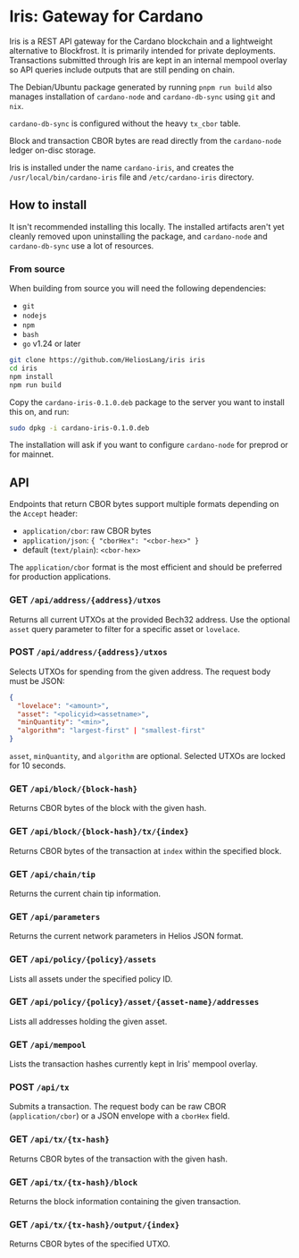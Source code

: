 # Iris: Gateway for Cardano

Iris is a REST API gateway for the Cardano blockchain and a lightweight alternative to Blockfrost. It is primarily intended for private deployments. Transactions submitted through Iris are kept in an internal mempool overlay so API queries include outputs that are still pending on chain.

The Debian/Ubuntu package generated by running `pnpm run build` also manages installation of `cardano-node` and `cardano-db-sync` using `git` and `nix`.

`cardano-db-sync` is configured without the heavy `tx_cbor` table.

Block and transaction CBOR bytes are read directly from the `cardano-node` ledger on-disc storage.

Iris is installed under the name `cardano-iris`, and creates the `/usr/local/bin/cardano-iris` file and `/etc/cardano-iris` directory.

## How to install

It isn't recommended installing this locally. The installed artifacts aren't yet cleanly removed upon uninstalling the package, and `cardano-node` and `cardano-db-sync` use a lot of resources.

### From source

When building from source you will need the following dependencies:

* `git`
* `nodejs`
* `npm`
* `bash`
* `go` v1.24 or later

```sh
git clone https://github.com/HeliosLang/iris iris
cd iris
npm install
npm run build
```

Copy the `cardano-iris-0.1.0.deb` package to the server you want to install this on, and run:

```sh
sudo dpkg -i cardano-iris-0.1.0.deb
```

The installation will ask if you want to configure `cardano-node` for preprod or for mainnet.

## API

Endpoints that return CBOR bytes support multiple formats depending on the `Accept` header:

* `application/cbor`: raw CBOR bytes
* `application/json`: `{ "cborHex": "<cbor-hex>" }`
* default (`text/plain`): `<cbor-hex>`

The `application/cbor` format is the most efficient and should be preferred for production applications.

### GET `/api/address/{address}/utxos`
Returns all current UTXOs at the provided Bech32 address. Use the optional `asset` query parameter to filter for a specific asset or `lovelace`.

### POST `/api/address/{address}/utxos`
Selects UTXOs for spending from the given address. The request body must be JSON:

```json
{
  "lovelace": "<amount>",
  "asset": "<policyid><assetname>",
  "minQuantity": "<min>",
  "algorithm": "largest-first" | "smallest-first"
}
```

`asset`, `minQuantity`, and `algorithm` are optional. Selected UTXOs are locked for 10 seconds.

### GET `/api/block/{block-hash}`
Returns CBOR bytes of the block with the given hash.

### GET `/api/block/{block-hash}/tx/{index}`
Returns CBOR bytes of the transaction at `index` within the specified block.

### GET `/api/chain/tip`
Returns the current chain tip information.

### GET `/api/parameters`
Returns the current network parameters in Helios JSON format.

### GET `/api/policy/{policy}/assets`
Lists all assets under the specified policy ID.

### GET `/api/policy/{policy}/asset/{asset-name}/addresses`
Lists all addresses holding the given asset.

### GET `/api/mempool`
Lists the transaction hashes currently kept in Iris' mempool overlay.

### POST `/api/tx`
Submits a transaction. The request body can be raw CBOR (`application/cbor`) or a JSON envelope with a `cborHex` field.

### GET `/api/tx/{tx-hash}`
Returns CBOR bytes of the transaction with the given hash.

### GET `/api/tx/{tx-hash}/block`
Returns the block information containing the given transaction.

### GET `/api/tx/{tx-hash}/output/{index}`
Returns CBOR bytes of the specified UTXO.
